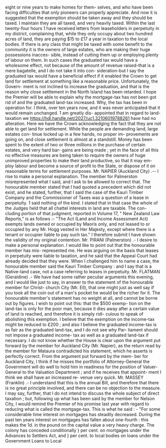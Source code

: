 eight or nine years to make homes for them- selves, and who have been facing difficulties that only pioneers can properly appreciate. And now it is suggested that the exemption should be taken away and they should be taxed. I maintain they are all taxed, and very heavily taxed. Within the last twenty-four hours 1 have received letters from leaseholders in perpetuity in my district, complaining that, while they only occupy about two hundred acres of land, they are paying $15 to £17 a year in taxation to the local bodies. If there is any class that might be taxed with some benefit to the community it is the owners of large estates, who are making their huge possessions inacces- sible, instead of cutting them up or employing plenty of labour on them. In such cases the graduated tax would have a wholesome effect, not because of the amount of revenue raised-that is a mere bagatelle, and I do not take it into con- sideration-but I say the graduated tax would have a beneficial effect if it enabled the Crown to get land for settlement at something like a reasonable price. Unfortunately, the Govern- ment is not inclined to increase the graduation, and that is the reason why close settlement in the North Island has been retarded. I hope the Premier will be able to explain why the mortgage-tax has not been got rid of and the graduated land-tax increased. Why, the tax has been in operation for. I think, over ten years now, and it was never anticipated that it would remain unchanged. 1 am greatly dis- appointed that in regard to land-taxation we https://hdl.handle.net/2027/uc1.32106019788261 have had no alteration. Here we have the Crown acknowledging the fact that they are not able to get land for settlement. While the people are demanding land, large estates con- tinue locked up in a few hands, no proper im- provements are going on, and close settlement is almost at a standstill. Money has been spent to the extent of two or three millions in the purchase of certain estates, and very hard bar- gains are being made ; yet in the face of all this no effective measures are being taken to require the owners of huge unimproved properties to make their land productive, so that it may em- ploy labour and become a source of profit to the State, or dispose of it on reasonable terms for settlement purposes. Mr. NAPIER (Auckland City) .-- I rise to make a personal explanation. The member for Palmerston misrepresented what I said, and I ask to be allowed to correct that. The honourable member stated that I had quoted a precedent which did not exist, and he stated, further, that I said the case of the Kauri Timber Company and the Commissioner of Taxes was a question of a lease in perpetuity. 1 said nothing of the kind. I stated that in that case the whole of the Judges held that all chattel interests in land are taxable. The con- cluding portion of that judgment, reported in Volume 17, " New Zealand Law Reports," is as follows :- "The Act (Land and Income Assessment Act) exempts lands owned or occupied by Maoris only, and not leased to or occupied by any Mr. Hogg vested in Her Majesty, except where there is a tenant or occupier liable to pay such tax." I therefore submit I have shown the validity of my original contention. Mr. PIRANI (Palmerston) .- I desire to make a personal explanation. I would like to point out that the honourable member has mis- represented me. He was arguing on the basis that leases in perpetuity were liable to taxation, and he said that the Appeal Court had already decided that they were. When I challenged him to name a case, the honourable member said the Kauri Timber Company : and I say that is a Native-land case, not a case referring to leases in perpetuity. Mr. FLATMAN (Geraldine) .- We have had some rather peculiar arguments this evening, and I would like just to say, in answer to the statement of the honourable member for Christ- church City (Mr. Ell), that one might just as well say if you took all the coin out of a man's pocket he would be the richer for it. The honourable member's statement has no weight at all, and cannot be borne out by figures. I wish to point out this: that the $500 exemp- tion on the land-tax is only for the poor man, because it dies away after a certain value of land is reached, and therefore it is simply ridi- culous to speak of abolishing this exemption. I believe that the exemption on the income-tax might be reduced to £200 ; and also I believe the graduated income-tax is as fair as the graduated land-tax, and I do not see why Par- liament should not impose a graduated income- tax as well as a graduated land-tax if necessary. I do not know whether the House is clear upon the argument put forward by the member for Auckland City (Mr. Napier), as the return read by the member for Mataura contradicted his statement, which he asserts is perfectly correct. From the argument put forward by the mem- ber for Auckland City, I think if he misses the portfolio of Attorney-General the Government will do well to hold him in readiness for the position of Valuer-General to the Valuation Department ; and if he receives that appoint- ment I think we shall have an increased re- venue very quick. Mr. MASSEY (Franklin) .- I understand that this is the annual Bill, and therefore that there is no great principle involved, and there can be no objection to the measure. I may say, further, that I do not intend to discuss the whole subject of direct taxation ; but, following up what has been said by the member for Nelson City, I would remind the Premier of his promise last year with regard to reducing what is called the mortgage-tax. This is what he said : - "For some considerable time interest on mortgages has steadily decreased. During the past ten years interest on mortgages has fallen about one-fourth : this makes the 1d. in the pound on the capital value a very heavy charge. The colony has conceded conditionally } per cent. on mortgages under the Advances to Settlers Act, and } per cent. to local bodies on loans under the Government Loans to Local 